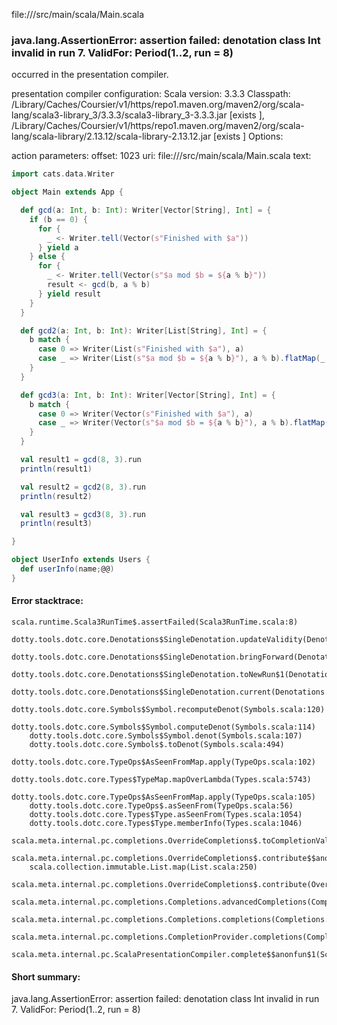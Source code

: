 file://<WORKSPACE>/src/main/scala/Main.scala
### java.lang.AssertionError: assertion failed: denotation class Int invalid in run 7. ValidFor: Period(1..2, run = 8)

occurred in the presentation compiler.

presentation compiler configuration:
Scala version: 3.3.3
Classpath:
<HOME>/Library/Caches/Coursier/v1/https/repo1.maven.org/maven2/org/scala-lang/scala3-library_3/3.3.3/scala3-library_3-3.3.3.jar [exists ], <HOME>/Library/Caches/Coursier/v1/https/repo1.maven.org/maven2/org/scala-lang/scala-library/2.13.12/scala-library-2.13.12.jar [exists ]
Options:



action parameters:
offset: 1023
uri: file://<WORKSPACE>/src/main/scala/Main.scala
text:
```scala
import cats.data.Writer

object Main extends App {

  def gcd(a: Int, b: Int): Writer[Vector[String], Int] = {
    if (b == 0) {
      for {
        _ <- Writer.tell(Vector(s"Finished with $a"))
      } yield a
    } else {
      for {
        _ <- Writer.tell(Vector(s"$a mod $b = ${a % b}"))
        result <- gcd(b, a % b)
      } yield result
    }
  }

  def gcd2(a: Int, b: Int): Writer[List[String], Int] = {
    b match {
      case 0 => Writer(List(s"Finished with $a"), a)
      case _ => Writer(List(s"$a mod $b = ${a % b}"), a % b).flatMap(_ => gcd2(b, a % b))
    }
  }

  def gcd3(a: Int, b: Int): Writer[Vector[String], Int] = {
    b match {
      case 0 => Writer(Vector(s"Finished with $a"), a)
      case _ => Writer(Vector(s"$a mod $b = ${a % b}"), a % b).flatMap(_ => gcd3(b, a % b))
    }
  }

  val result1 = gcd(8, 3).run
  println(result1)

  val result2 = gcd2(8, 3).run
  println(result2)

  val result3 = gcd3(8, 3).run
  println(result3)

}

object UserInfo extends Users {
  def userInfo(name;@@)
}

```



#### Error stacktrace:

```
scala.runtime.Scala3RunTime$.assertFailed(Scala3RunTime.scala:8)
	dotty.tools.dotc.core.Denotations$SingleDenotation.updateValidity(Denotations.scala:717)
	dotty.tools.dotc.core.Denotations$SingleDenotation.bringForward(Denotations.scala:742)
	dotty.tools.dotc.core.Denotations$SingleDenotation.toNewRun$1(Denotations.scala:799)
	dotty.tools.dotc.core.Denotations$SingleDenotation.current(Denotations.scala:870)
	dotty.tools.dotc.core.Symbols$Symbol.recomputeDenot(Symbols.scala:120)
	dotty.tools.dotc.core.Symbols$Symbol.computeDenot(Symbols.scala:114)
	dotty.tools.dotc.core.Symbols$Symbol.denot(Symbols.scala:107)
	dotty.tools.dotc.core.Symbols$.toDenot(Symbols.scala:494)
	dotty.tools.dotc.core.TypeOps$AsSeenFromMap.apply(TypeOps.scala:102)
	dotty.tools.dotc.core.Types$TypeMap.mapOverLambda(Types.scala:5743)
	dotty.tools.dotc.core.TypeOps$AsSeenFromMap.apply(TypeOps.scala:105)
	dotty.tools.dotc.core.TypeOps$.asSeenFrom(TypeOps.scala:56)
	dotty.tools.dotc.core.Types$Type.asSeenFrom(Types.scala:1054)
	dotty.tools.dotc.core.Types$Type.memberInfo(Types.scala:1046)
	scala.meta.internal.pc.completions.OverrideCompletions$.toCompletionValue(OverrideCompletions.scala:420)
	scala.meta.internal.pc.completions.OverrideCompletions$.contribute$$anonfun$1(OverrideCompletions.scala:127)
	scala.collection.immutable.List.map(List.scala:250)
	scala.meta.internal.pc.completions.OverrideCompletions$.contribute(OverrideCompletions.scala:127)
	scala.meta.internal.pc.completions.Completions.advancedCompletions(Completions.scala:461)
	scala.meta.internal.pc.completions.Completions.completions(Completions.scala:183)
	scala.meta.internal.pc.completions.CompletionProvider.completions(CompletionProvider.scala:86)
	scala.meta.internal.pc.ScalaPresentationCompiler.complete$$anonfun$1(ScalaPresentationCompiler.scala:147)
```
#### Short summary: 

java.lang.AssertionError: assertion failed: denotation class Int invalid in run 7. ValidFor: Period(1..2, run = 8)